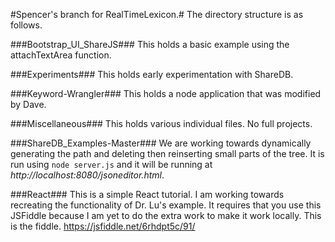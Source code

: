 #Spencer's branch for RealTimeLexicon.#
The directory structure is as follows.

###Bootstrap_UI_ShareJS###
This holds a basic example using the attachTextArea function.

###Experiments###
This holds early experimentation with ShareDB.

###Keyword-Wrangler###
This holds a node application that was modified by Dave.

###Miscellaneous###
This holds various individual files. No full projects.

###ShareDB_Examples-Master###
We are working towards dynamically generating the path and deleting then reinserting small parts of the tree. It is run using `node server.js` and it will be running at *http://localhost:8080/jsoneditor.html*.

###React###
This is a simple React tutorial. I am working towards recreating the functionality of Dr. Lu's example. It requires that you use this JSFiddle because I am yet to do the extra work to make it work locally. This is the fiddle. https://jsfiddle.net/6rhdpt5c/91/
